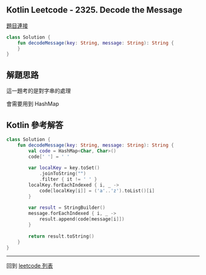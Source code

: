 ## Kotlin Leetcode - 2325. Decode the Message

[題目連接](https://leetcode.com/problems/decode-the-message/)

```kotlin
class Solution {
    fun decodeMessage(key: String, message: String): String {
    }
}
```

## 解題思路

這一題考的是對字串的處理

會需要用到 HashMap

## Kotlin 參考解答

```kotlin
class Solution {
    fun decodeMessage(key: String, message: String): String {
        val code = HashMap<Char, Char>()
        code[' '] = ' '
		
        var localKey = key.toSet()
            .joinToString("")
            .filter { it != ' ' }
        localKey.forEachIndexed { i, _ ->
            code[localKey[i]] = ('a'..'z').toList()[i]
        }
        
        var result = StringBuilder()
        message.forEachIndexed { i, _ ->
            result.append(code[message[i]])
        }
        
        return result.toString()
    }
}
```

------

回到 [leetcode 列表](index.md)
